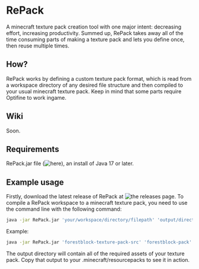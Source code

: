 # RePack
A minecraft texture pack creation tool with one major intent: decreasing effort, increasing productivity. Summed up, RePack takes away all of the time consuming parts of making a texture pack and lets you define once, then reuse multiple times.

## How?
RePack works by defining a custom texture pack format, which is read from a workspace directory of any desired file structure and then compiled to your usual minecraft texture pack. Keep in mind that some parts require Optifine to work ingame.

## Wiki
Soon.

## Requirements
RePack.jar file (![here](https://github.com/ForestBlock-net/ReRePack/releases/)), an install of Java 17 or later.

## Example usage
Firstly, download the latest release of RePack at ![the releases page.](https://github.com/ForestBlock-net/ReRePack/releases/) To compile a RePack workspace to a minecraft texture pack, you need to use the command line with the following command:
```bash
java -jar RePack.jar 'your/workspace/directory/filepath' 'output/directory/filepath'
```
Example:
```bash
java -jar RePack.jar 'forestblock-texture-pack-src' 'forestblock-pack'
```
The output directory will contain all of the required assets of your texture pack. Copy that output to your .minecraft/resourcepacks to see it in action.
